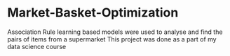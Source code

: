 # Market-Basket-Optimization
Association Rule learning based models were used to analyse and find the pairs of items from a supermarket
This project was done as a part of my data science course 

